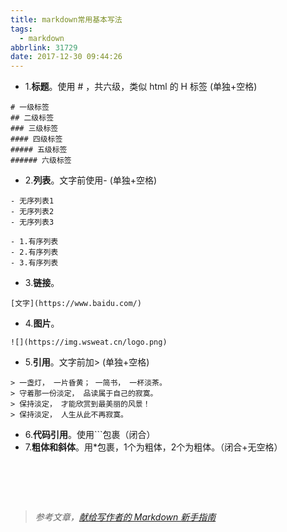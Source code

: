 ```yaml
---
title: markdown常用基本写法
tags:
  - markdown
abbrlink: 31729
date: 2017-12-30 09:44:26
---
```

- 1.**标题**。使用 # ，共六级，类似 html 的 H 标签 (单独+空格)
```
# 一级标签
## 二级标签
### 三级标签
#### 四级标签
##### 五级标签
###### 六级标签
```
- 2.**列表**。文字前使用- (单独+空格)
```
- 无序列表1
- 无序列表2
- 无序列表3

- 1.有序列表
- 2.有序列表
- 3.有序列表
```
- 3.**链接**。
```
[文字](https://www.baidu.com/)
```
- 4.**图片**。
```
![](https://img.wsweat.cn/logo.png)
```
- 5.**引用**。文字前加> (单独+空格)
```
> 一盏灯， 一片昏黄； 一简书， 一杯淡茶。
> 守着那一份淡定， 品读属于自己的寂寞。
> 保持淡定， 才能欣赏到最美丽的风景！
> 保持淡定， 人生从此不再寂寞。
```
- 6.**代码引用**。使用```包裹（闭合）
- 7.**粗体和斜体**。用*包裹，1个为粗体，2个为粗体。（闭合+无空格）

# &nbsp;
> *参考文章，[献给写作者的 Markdown 新手指南](https://www.jianshu.com/p/q81RER)*
